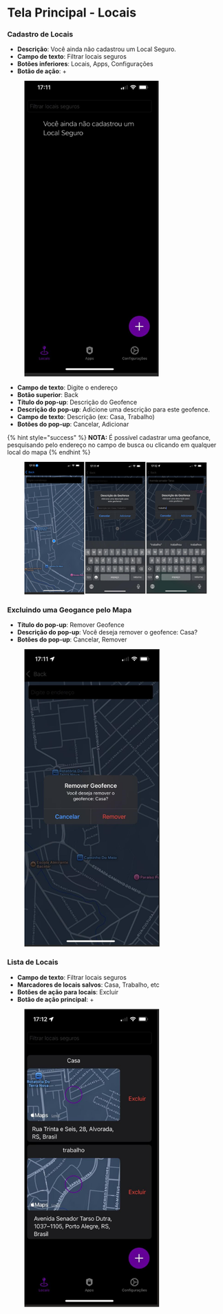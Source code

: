 # Tela Principal - Locais

### Cadastro de Locais

* **Descrição**: Você ainda não cadastrou um Local Seguro.
* **Campo de texto**: Filtrar locais seguros
* **Botões inferiores**: Locais, Apps, Configurações
* **Botão de ação**: +

<figure><img src="../../.gitbook/assets/image (7).png" alt="" width="312"><figcaption></figcaption></figure>

* **Campo de texto**: Digite o endereço
* **Botão superior**: Back
* **Título do pop-up**: Descrição do Geofence
* **Descrição do pop-up**: Adicione uma descrição para este geofence.
* **Campo de texto**: Descrição (ex: Casa, Trabalho)
* **Botões do pop-up**: Cancelar, Adicionar

{% hint style="success" %}
**NOTA:** É possível cadastrar uma geofance, pesquisando pelo endereço no campo de busca ou clicando em qualquer local do mapa
{% endhint %}

<figure><img src="../../.gitbook/assets/image (8).png" alt="" width="563"><figcaption></figcaption></figure>

### Excluindo uma Geogance pelo Mapa

* **Título do pop-up**: Remover Geofence
* **Descrição do pop-up**: Você deseja remover o geofence: Casa?
* **Botões do pop-up**: Cancelar, Remover

<figure><img src="../../.gitbook/assets/image (9).png" alt="" width="314"><figcaption></figcaption></figure>

### Lista de Locais

* **Campo de texto**: Filtrar locais seguros
* **Marcadores de locais salvos**: Casa, Trabalho, etc
* **Botões de ação para locais**: Excluir
* **Botão de ação principal**: +

<figure><img src="../../.gitbook/assets/image (10).png" alt="" width="313"><figcaption></figcaption></figure>

